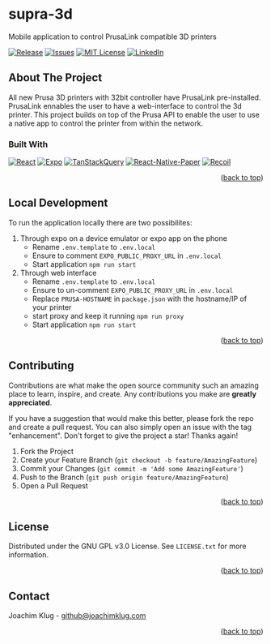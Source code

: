 <!-- Improved compatibility of back to top link: See: https://github.com/othneildrew/Best-README-Template/pull/73 -->

<a name="readme-top"></a>

<!--
*** Thanks for checking out the Best-README-Template. If you have a suggestion
*** that would make this better, please fork the repo and create a pull request
*** or simply open an issue with the tag "enhancement".
*** Don't forget to give the project a star!
*** Thanks again! Now go create something AMAZING! :D
-->

# supra-3d

Mobile application to control PrusaLink compatible 3D printers

<!-- PROJECT SHIELDS -->
<!--
*** I'm using markdown "reference style" links for readability.
*** Reference links are enclosed in brackets [ ] instead of parentheses ( ).
*** See the bottom of this document for the declaration of the reference variables
*** for contributors-url, forks-url, etc. This is an optional, concise syntax you may use.
*** https://www.markdownguide.org/basic-syntax/#reference-style-links
-->

[![Release][release-shield]][release-url]
[![Issues][issues-shield]][issues-url]
[![MIT License][license-shield]][license-url]
[![LinkedIn][linkedin-shield]][linkedin-url]

<!--
[![Contributors][contributors-shield]][contributors-url]
[![Forks][forks-shield]][forks-url]
[![Stargazers][stars-shield]][stars-url]
-->

<!-- ABOUT THE PROJECT -->

## About The Project

All new Prusa 3D printers with 32bit controller have PrusaLink pre-installed. PrusaLink ennables the user to have a web-interface to control the 3d printer. This project builds on top of the Prusa API to enable the user to use a native app to control the printer from within the network.

### Built With

[![React][ReactNative.dev]][ReactNative-url]
[![Expo][Expo.dev]][Expo-url]
[![TanStackQuery][TanStackQuery.dev]][TanStackQuery-url]
[![React-Native-Paper][RNP.dev]][RNP-url]
[![Recoil][Recoil.dev]][Recoil-url]

<p align="right">(<a href="#readme-top">back to top</a>)</p>

<!-- LOCAL DEVELOPMENT -->

## Local Development

To run the application locally there are two possibilites:

1. Through expo on a device emulator or expo app on the phone
   - Rename `.env.template` to `.env.local`
   - Ensure to comment `EXPO_PUBLIC_PROXY_URL` in `.env.local`
   - Start application `npm run start`
2. Through web interface
   - Rename `.env.template` to `.env.local`
   - Ensure to un-comment `EXPO_PUBLIC_PROXY_URL` in `.env.local`
   - Replace `PRUSA-HOSTNAME` in `package.json` with the hostname/IP of your printer
   - start proxy and keep it running `npm run proxy`
   - Start application `npm run start`

<p align="right">(<a href="#readme-top">back to top</a>)</p>

<!-- CONTRIBUTING -->

## Contributing

Contributions are what make the open source community such an amazing place to learn, inspire, and create. Any contributions you make are **greatly appreciated**.

If you have a suggestion that would make this better, please fork the repo and create a pull request. You can also simply open an issue with the tag "enhancement".
Don't forget to give the project a star! Thanks again!

1. Fork the Project
2. Create your Feature Branch (`git checkout -b feature/AmazingFeature`)
3. Commit your Changes (`git commit -m 'Add some AmazingFeature'`)
4. Push to the Branch (`git push origin feature/AmazingFeature`)
5. Open a Pull Request

<p align="right">(<a href="#readme-top">back to top</a>)</p>

<!-- LICENSE -->

## License

Distributed under the GNU GPL v3.0 License. See `LICENSE.txt` for more information.

<p align="right">(<a href="#readme-top">back to top</a>)</p>

<!-- CONTACT -->

## Contact

Joachim Klug - github@joachimklug.com

<p align="right">(<a href="#readme-top">back to top</a>)</p>

<!-- MARKDOWN LINKS & IMAGES -->
<!-- https://www.markdownguide.org/basic-syntax/#reference-style-links -->

[release-shield]: https://img.shields.io/github/release/joachimklug/supra-3d.svg?style=for-the-badge
[release-url]: https://github.com/joachimklug/supra-3d/releases
[contributors-shield]: https://img.shields.io/github/contributors/joachimklug/supra-3d.svg?style=for-the-badge
[contributors-url]: https://github.com/joachimklug/supra-3d/graphs/contributors
[forks-shield]: https://img.shields.io/github/forks/joachimklug/supra-3d.svg?style=for-the-badge
[forks-url]: https://github.com/joachimklug/supra-3d/network/members
[stars-shield]: https://img.shields.io/github/stars/joachimklug/supra-3d.svg?style=for-the-badge
[stars-url]: https://github.com/joachimklug/supra-3d/stargazers
[issues-shield]: https://img.shields.io/github/issues/joachimklug/supra-3d.svg?style=for-the-badge
[issues-url]: https://github.com/joachimklug/supra-3d/issues
[license-shield]: https://img.shields.io/github/license/joachimklug/supra-3d.svg?style=for-the-badge
[license-url]: https://github.com/joachimklug/supra-3d/blob/master/LICENSE.txt
[linkedin-shield]: https://img.shields.io/badge/-LinkedIn-black.svg?style=for-the-badge&logo=linkedin&colorB=555
[linkedin-url]: https://www.linkedin.com/in/joachimklug
[ReactNative.dev]: https://img.shields.io/badge/ReactNative-20232A?style=for-the-badge&logo=react&logoColor=61DAFB
[ReactNative-url]: https://reactnative.dev
[Expo.dev]: https://img.shields.io/badge/Expo-20232A?style=for-the-badge&logo=expo&logoColor=000020
[Expo-url]: https://expo.dev
[TanStackQuery.dev]: https://img.shields.io/badge/TanStack_Query-20232A?style=for-the-badge&logo=reactquery&logoColor=FF4154
[TanStackQuery-url]: https://tanstack.com/query/
[RNP.dev]: https://img.shields.io/badge/React--native--paper-20232A?style=for-the-badge&logo=react-native-paper&logoColor=000020
[RNP-url]: https://callstack.github.io/react-native-paper
[recoil.dev]: https://img.shields.io/badge/Recoil-20232A?style=for-the-badge&logo=recoil&logoColor=3578E5
[recoil-url]: https://callstack.github.io/react-native-paper

